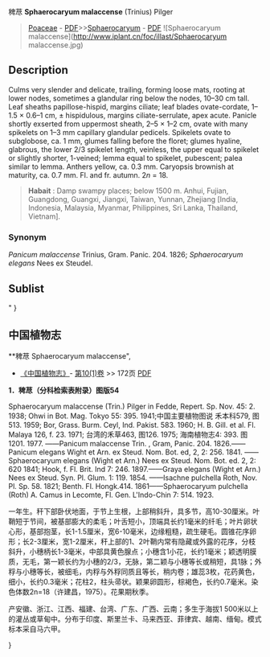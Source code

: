 稗荩 **Sphaerocaryum malaccense** (Trinius) Pilger

> [Poaceae](http://www.iplant.cn/info/Poaceae?t=foc) - [PDF](http://www.iplant.cn/foc/pdf/Poaceae.pdf)>>[Sphaerocaryum](http://www.iplant.cn/info/Sphaerocaryum?t=foc) - [PDF](http://www.iplant.cn/foc/pdf/Sphaerocaryum.pdf)
![Sphaerocaryum malaccense](http://www.iplant.cn/foc/illast/Sphaerocaryum malaccense.jpg)

## Description

Culms very slender and delicate, trailing, forming loose mats, rooting at lower nodes, sometimes a glandular ring below the nodes, 10–30 cm tall. Leaf sheaths papillose-hispid, margins ciliate; leaf blades ovate-cordate, 1–1.5 × 0.6–1 cm, ± hispidulous, margins ciliate-serrulate, apex acute. Panicle shortly exserted from uppermost sheath, 2–5 × 1–2 cm, ovate with many spikelets on 1–3 mm capillary glandular pedicels. Spikelets ovate to subglobose, ca. 1 mm, glumes falling before the floret; glumes hyaline, glabrous, the lower 2/3 spikelet length, veinless, the upper equal to spikelet or slightly shorter, 1-veined; lemma equal to spikelet, pubescent; palea similar to lemma. Anthers yellow, ca. 0.3 mm. Caryopsis brownish at maturity, ca. 0.7 mm. Fl. and fr. autumn. 2*n* = 18.

> **Habait** : 
> Damp swampy places; below 1500 m. Anhui, Fujian, Guangdong, Guangxi, Jiangxi, Taiwan, Yunnan, Zhejiang [India, Indonesia, Malaysia, Myanmar, Philippines, Sri Lanka, Thailand, Vietnam].

### Synonym
*Panicum malaccense* Trinius, Gram. Panic. 204. 1826; *Sphaerocaryum elegans* Nees ex Steudel.

## Sublist
"
}
## 中国植物志

**稗荩 Sphaerocaryum malaccense",

* [《中国植物志》](http://www.iplant.cn/frps)- [第10(1)卷](http://www.iplant.cn/frps/vol/10(1)) >> 172页 [PDF](http://www.iplant.cn/frps/pdf/10(1)/172.pdf)

**1．稗荩（分科检索表附录）图版54**

Sphaerocaryum malaccense (Trin.) Pilger in Fedde, Repert. Sp. Nov. 45: 2. 1938; Ohwi in Bot. Mag. Tokyo 55: 395. 1941;中国主要植物图说 禾本科579, 图513. 1959; Bor, Grass. Burm. Ceyl, Ind. Pakist. 583. 1960; H. B. Gill. et al. Fl. Malaya 126, f. 23. 1971; 台湾的禾草463, 图126. 1975; 海南植物志4: 393. 图1201. 1977. ——Panicum malaccense Trin. , Gram, Panic. 204. 1826.——Panicum elegans Wight et Arn. ex Steud. Nom. Bot. ed, 2, 2: 256. 1841. ——Sphaerocaryum elegans (Wight et Arn.) Nees ex Steud. Nom. Bot. ed. 2, 2: 620 1841; Hook, f. Fl. Brit. Ind 7: 246. 1897.——Graya elegans (Wight et Arn.) Nees ex Steud. Syn. Pl. Glum. 1: 119. 1854. ——Isachne pulchella Roth, Nov. Pl. Sp. 58. 1821; Benth. Fl. Hongk.414. 1861——Sphaerocaryum pulchella (Roth) A. Camus in Lecomte, Fl. Gen. L'Indo-Chin 7: 514. 1923.

一年生。秆下部卧伏地面，于节上生根，上部稍斜升，具多节，高10-30厘米。叶鞘短于节间，被基部膨大的柔毛；叶舌短小，顶端具长约1毫米的纤毛；叶片卵状心形，基部抱茎，长1-1.5厘米，宽6-10毫米，边缘粗糙，疏生硬毛。圆锥花序卵形；长2-3厘米，宽1-2厘米，秆上部的1、2叶鞘内常有隐藏或外露的花序，分枝斜升，小穗柄长1-3毫米，中部具黄色腺点；小穗含1小花，长约1毫米；颖透明膜质，无毛，第一颖长约为小穗的2/3，无脉，第二颖与小穗等长或稍短，具1脉；外稃与小穗等长，被细毛，内稃与外稃同质且等长，稍内卷；雄蕊3枚，花药黄色，细小，长约0.3毫米；花柱2，柱头帚状。颖果卵圆形，棕褐色，长约0.7毫米。染色体数2n=18（许建昌，1975）。花果期秋季。

产安徽、浙江、江西、福建、台湾、广东、广西、云南；多生于海拔1 500米以上的灌丛或草甸中。分布于印度、斯里兰卡、马来西亚、菲律宾、越南、缅甸。模式标本采自马六甲。

}